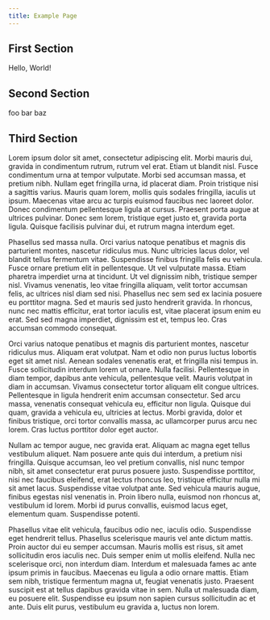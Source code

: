 ```yaml
---
title: Example Page
---
```


## First Section

Hello, World!

## Second Section

foo bar baz

## Third Section


Lorem ipsum dolor sit amet, consectetur adipiscing elit. Morbi mauris dui, gravida in condimentum rutrum, rutrum vel erat. Etiam ut blandit nisl. Fusce condimentum urna at tempor vulputate. Morbi sed accumsan massa, et pretium nibh. Nullam eget fringilla urna, id placerat diam. Proin tristique nisi a sagittis varius. Mauris quam lorem, mollis quis sodales fringilla, iaculis ut ipsum. Maecenas vitae arcu ac turpis euismod faucibus nec laoreet dolor. Donec condimentum pellentesque ligula at cursus. Praesent porta augue at ultrices pulvinar. Donec sem lorem, tristique eget justo et, gravida porta ligula. Quisque facilisis pulvinar dui, et rutrum magna interdum eget.

Phasellus sed massa nulla. Orci varius natoque penatibus et magnis dis parturient montes, nascetur ridiculus mus. Nunc ultricies lacus dolor, vel blandit tellus fermentum vitae. Suspendisse finibus fringilla felis eu vehicula. Fusce ornare pretium elit in pellentesque. Ut vel vulputate massa. Etiam pharetra imperdiet urna at tincidunt. Ut vel dignissim nibh, tristique semper nisl. Vivamus venenatis, leo vitae fringilla aliquam, velit tortor accumsan felis, ac ultrices nisl diam sed nisi. Phasellus nec sem sed ex lacinia posuere eu porttitor magna. Sed et mauris sed justo hendrerit gravida. In rhoncus, nunc nec mattis efficitur, erat tortor iaculis est, vitae placerat ipsum enim eu erat. Sed sed magna imperdiet, dignissim est et, tempus leo. Cras accumsan commodo consequat.

Orci varius natoque penatibus et magnis dis parturient montes, nascetur ridiculus mus. Aliquam erat volutpat. Nam et odio non purus luctus lobortis eget sit amet nisl. Aenean sodales venenatis erat, et fringilla nisi tempus in. Fusce sollicitudin interdum lorem ut ornare. Nulla facilisi. Pellentesque in diam tempor, dapibus ante vehicula, pellentesque velit. Mauris volutpat in diam in accumsan. Vivamus consectetur tortor aliquam elit congue ultrices. Pellentesque in ligula hendrerit enim accumsan consectetur. Sed arcu massa, venenatis consequat vehicula eu, efficitur non ligula. Quisque dui quam, gravida a vehicula eu, ultricies at lectus. Morbi gravida, dolor et finibus tristique, orci tortor convallis massa, ac ullamcorper purus arcu nec lorem. Cras luctus porttitor dolor eget auctor.

Nullam ac tempor augue, nec gravida erat. Aliquam ac magna eget tellus vestibulum aliquet. Nam posuere ante quis dui interdum, a pretium nisi fringilla. Quisque accumsan, leo vel pretium convallis, nisl nunc tempor nibh, sit amet consectetur erat purus posuere justo. Suspendisse porttitor, nisi nec faucibus eleifend, erat lectus rhoncus leo, tristique efficitur nulla mi sit amet lacus. Suspendisse vitae volutpat ante. Sed vehicula mauris augue, finibus egestas nisl venenatis in. Proin libero nulla, euismod non rhoncus at, vestibulum id lorem. Morbi id purus convallis, euismod lacus eget, elementum quam. Suspendisse potenti.

Phasellus vitae elit vehicula, faucibus odio nec, iaculis odio. Suspendisse eget hendrerit tellus. Phasellus scelerisque mauris vel ante dictum mattis. Proin auctor dui eu semper accumsan. Mauris mollis est risus, sit amet sollicitudin eros iaculis nec. Duis semper enim ut mollis eleifend. Nulla nec scelerisque orci, non interdum diam. Interdum et malesuada fames ac ante ipsum primis in faucibus. Maecenas eu ligula a odio ornare mattis. Etiam sem nibh, tristique fermentum magna ut, feugiat venenatis justo. Praesent suscipit est at tellus dapibus gravida vitae in sem. Nulla ut malesuada diam, eu posuere elit. Suspendisse eu ipsum non sapien cursus sollicitudin ac et ante. Duis elit purus, vestibulum eu gravida a, luctus non lorem.
